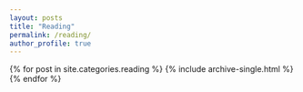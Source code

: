 ```yaml
---
layout: posts
title: "Reading"
permalink: /reading/
author_profile: true
---
```

{% for post in site.categories.reading %}
  {% include archive-single.html %}
{% endfor %}